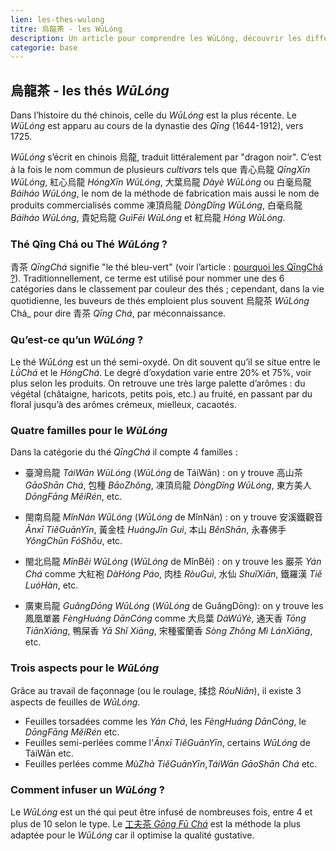 ```yaml
---
lien: les-thes-wulong
titre: 烏龍茶 - les WūLóng
description: Un article pour comprendre les WūLóng, découvrir les différentes familles et soigner l'infusion
categorie: base
---
```


## 烏龍茶 - les thés _WūLóng_

Dans l’histoire du thé chinois, celle du _WūLóng_ est la plus récente. Le _WūLóng_ est apparu au cours de la dynastie des _Qīng_ (1644-1912), vers 1725.
 
_WūLóng_ s’écrit en chinois 烏龍, traduit littéralement par "dragon noir". C’est à la fois le nom commun de plusieurs _cultivars_ tels que 青心烏龍 _QīngXīn WūLóng_, 紅心烏龍 _HóngXīn WūLóng_, 大葉烏龍 _Dàyè WūLóng_ ou 白毫烏龍 _Báiháo WūLóng_, le nom de la méthode de fabrication mais aussi le nom de produits commercialisés comme 凍頂烏龍 _DòngDǐng WūLóng_, 白毫烏龍 _Báiháo WūLóng_, 貴妃烏龍 _GuìFēi WūLóng_ et 紅烏龍 _Hóng WūLóng_.

### Thé Qīng Chá ou Thé _WūLóng_ ?

青茶 _QīngChá_ signifie "le thé bleu-vert" (voir l’article : [pourquoi les QīngChá ?](-)). Traditionnellement, ce terme est utilisé pour nommer une des 6 catégories dans le classement par couleur des thés ; cependant, dans la vie quotidienne, les buveurs de thés emploient plus souvent 烏龍茶 _WūLóng_ Chá_ pour dire 青茶 _Qīng Chá_, par méconnaissance.

### Qu’est-ce qu’un _WūLóng_ ?

Le thé _WūLóng_ est un thé semi-oxydé. On dit souvent qu’il se situe entre le _LǜChá_ et le _HóngChá_. Le degré d’oxydation varie entre 20% et 75%, voir plus selon les produits. On retrouve une très large palette d’arômes : du végétal (châtaigne, haricots, petits pois, etc.) au fruité, en passant par du floral jusqu’à des arômes crémeux, mielleux, cacaotés.

### Quatre familles pour le _WūLóng_

Dans la catégorie du thé _QīngChá_ il compte 4 familles :

- 臺灣烏龍 _TáiWān WūLóng_ (_WūLóng_ de TáiWān) : on y trouve 高山茶 _GāoShān Chá_, 包種 _BāoZhǒng_, 凍頂烏龍 _DòngDǐng WūLóng_, 東方美人 _DōngFāng MěiRén_, etc.

- 閩南烏龍 _MǐnNán WūLóng_ (_WūLóng_ de MǐnNán) : on y trouve 安溪鐵觀音 _Ānxī TiěGuānYīn_, 黃金桂 _HuángJīn Guì_, 本山 _BěnShān_, 永春佛手 _YǒngChūn FóShǒu_, etc.

- 閩北烏龍 _MǐnBěi WūLóng_ (_WūLóng_ de MǐnBěi) : on y trouve les 巖茶 _Yán Chá_ comme 大紅袍 _DàHóng Páo_, 肉桂 _RòuGuì_, 水仙 _ShuǐXiān_, 鐵羅漢 _Tiě LuóHàn_, etc.

- 廣東烏龍 _GuǎngDōng WūLóng_ (_WūLóng_ de GuǎngDōng): on y trouve les 鳳凰單叢 _FèngHuáng DānCóng_ comme 大烏葉 _DàWūYè_, 通天香 _Tōng TiānXiāng_, 鴨屎香 _Yā Shǐ Xiāng_, 宋種蜜蘭香 _Sòng Zhǒng Mì LánXiāng_, etc.

### Trois aspects pour le _WūLóng_

Grâce au travail de façonnage (ou le roulage, 揉捻 _RóuNiǎn_), il existe 3 aspects de feuilles de _WūLóng_. 

- Feuilles torsadées comme les _Yán Chá_, les _FèngHuáng DānCóng_, le _DōngFāng MěiRén_ etc.
- Feuilles semi-perlées comme l'_Ānxī TiěGuānYīn_, certains _WūLóng_ de TáiWān etc.
- Feuilles perlées comme _MùZhà TiěGuānYīn_,_TáiWān GāoShān Chá_ etc.
      
### Comment infuser un _WūLóng_ ?

Le _WūLóng_ est un thé qui peut être infusé de nombreuses fois, entre 4 et plus de 10 selon le type. Le [工夫茶 _Gōng Fū Chá_](/assets/documentation/gong-fu-cha-pao-fa) est la méthode la plus adaptée pour le _WūLóng_ car il optimise la qualité gustative. 
